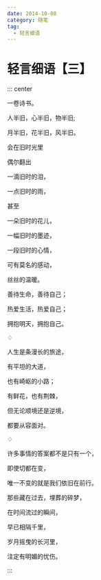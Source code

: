 ```yaml
---
date: 2014-10-08
category: 随笔
tag:
  - 轻言细语
---
```


# 轻言细语【三】

::: center

一卷诗书。

人半旧，心半旧，物半旧;

月半旧，花半旧，风半旧。

会在旧时光里

偶尔翻出

一滴旧时的泪，

一点旧时的雨，

甚至

一朵旧时的花儿，

一幅旧时的墨迹，

一段旧时的心情，

可有莫名的感动，

丝丝的温暖。

善待生命，善待自己；

热爱生活，热爱自己；

拥抱明天，拥抱自己。

♢

人生是条漫长的旅途，

有平坦的大道，

也有崎岖的小路；

有鲜花，也有荆棘，

但无论顺境还是逆境，

都要从容面对。

♢

许多事情的答案都不是只有一个，

即使切都在变，

唯一不变的就是我们依旧在前行。

那些藏在过去，埋葬的碎梦，

在时间流过的瞬间，

早已相隔千里，

岁月摇曳的长河里，

注定有明媚的忧伤。

:::

